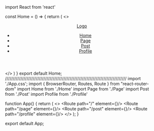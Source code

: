 import React from 'react'

const Home = () => {
  return (
      <>
          <header>
              <a href="home">Logo</a>
              <nav>
                  <ul>
                      <li><a href="home">Home</a></li>
                      <li><a href="page">Page</a></li>
                      <li><a href="post">Post</a></li>
                      <li><a href="profile">Profile</a></li>
                  </ul>
              </nav>
          </header>
      </>
  )
}
export default Home;
///////////////////////////////////////////////////////////////////////////////
import './App.css';
import { BrowserRouter, Routes, Route } from "react-router-dom"
import Home from './Home'
import Page from './Page'
import Post from './Post'
import Profile from './Profile'

function App() {
  return (
    <>
      <BrowserRouter>
        <Routes>
          <Route path="/" element={<Home/>}/>
          <Route path="/page" element={<Page/>}/>
          <Route path="/post" element={<Post/>}/>
          <Route path="/profile" element={<Profile/>}/>
        </Routes>
      </BrowserRouter>
    </>
  );
}

export default App;




